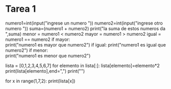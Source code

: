 # Tarea 1
numero1=int(input("ingrese un numero "))
numero2=int(input("ingrese otro numero "))
suma=(numero1 + numero2)
print("la suma de estos numeros da ",suma)
menor = numero1 < numero2
mayor = numero1 > numero2
igual = numero1 == numero2
if mayor:  
    print("numero1 es mayor que numero2")
if igual:
    print("numero1 es igual que numero2")
if menor:  
    print("numero1 es menor que numero2")

lista = [0,1,2,3,4,5,6,7]
for elemento in lista[:]:
    lista[elemento]=elemento*2
    print(lista[elemento],end=",")
print("")

for x in range(1,7,2):
    print(lista[x])
